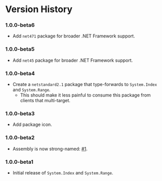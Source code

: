 # Version History

### 1.0.0-beta6

* Add `net471` package for broader .NET Framework support.

### 1.0.0-beta5

* Add `net45` package for broader .NET Framework support.

### 1.0.0-beta4

* Create a `netstandard2.1` package that type-forwards to `System.Index` and `System.Range`.
  * This should make it less painful to consume this package from clients that multi-target.

### 1.0.0-beta3

* Add package icon.

### 1.0.0-beta2

* Assembly is now strong-named: [#1](https://github.com/bgrainger/IndexRange/issues/1).

### 1.0.0-beta1

* Initial release of `System.Index` and `System.Range`.
